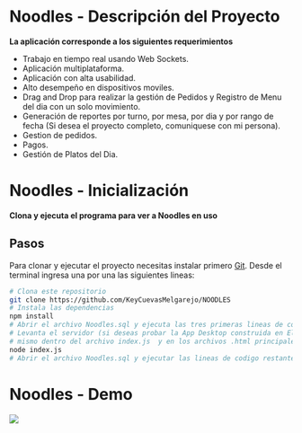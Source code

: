# Noodles - Descripción del Proyecto
**La aplicación corresponde a los siguientes requerimientos**
- Trabajo en tiempo real usando Web Sockets.
- Aplicación multiplataforma.
- Aplicación con alta usabilidad.
- Alto desempeño en dispositivos moviles.
- Drag and Drop para realizar la gestión de Pedidos y Registro de Menu del dia con un solo movimiento.
- Generación de reportes por turno, por mesa, por dia y por rango de fecha (Si desea el proyecto completo, comuniquese con mi persona).
- Gestion de pedidos.
- Pagos.
- Gestión de Platos del Dia.

# Noodles - Inicialización

**Clona y ejecuta el programa para ver a Noodles en uso**

## Pasos

Para clonar y ejecutar el proyecto necesitas instalar primero [Git](https://git-scm.com). Desde el terminal ingresa una por una las siguientes lineas:

```bash
# Clona este repositorio
git clone https://github.com/KeyCuevasMelgarejo/NOODLES
# Instala las dependencias
npm install
# Abrir el archivo Noodles.sql y ejecuta las tres primeras lineas de codigo del script dentro de MySQL Workbench
# Levanta el servidor (si deseas probar la App Desktop construida en ElectronJS descomenta el bloque de codigo que hace referencia al 
# mismo dentro del archivo index.js  y en los archivos .html principales cuyo codigo se encuentra comentado)
node index.js
# Abrir el archivo Noodles.sql y ejecutar las lineas de codigo restante dentro de MySQL Workbench
```

# Noodles - Demo
![](Demo.gif)

